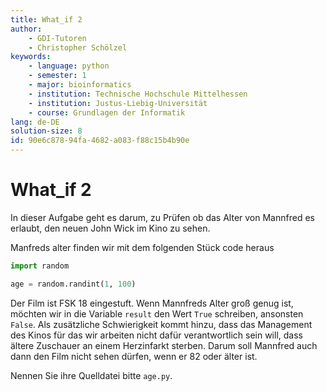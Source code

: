 ```yaml
---
title: What_if 2
author:
    - GDI-Tutoren
    - Christopher Schölzel
keywords:
    - language: python
    - semester: 1
    - major: bioinformatics
    - institution: Technische Hochschule Mittelhessen
    - institution: Justus-Liebig-Universität
    - course: Grundlagen der Informatik
lang: de-DE
solution-size: 8
id: 90e6c878-94fa-4682-a083-f88c15b4b90e
---
```


# What_if 2

In dieser Aufgabe geht es darum, zu Prüfen ob das Alter von Mannfred es erlaubt, den neuen John Wick im Kino zu sehen.

Manfreds alter finden wir mit dem folgenden Stück code heraus

```python
import random

age = random.randint(1, 100)
```

Der Film ist FSK 18 eingestuft. Wenn Mannfreds Alter groß genug ist, möchten wir in die Variable `result` den Wert `True` schreiben, ansonsten `False`.
Als zusätzliche Schwierigkeit kommt hinzu, dass das Management des Kinos für das wir arbeiten nicht dafür verantwortlich sein will, dass ältere Zuschauer an einem Herzinfarkt sterben.
Darum soll Mannfred auch dann den Film nicht sehen dürfen, wenn er 82 oder älter ist.

Nennen Sie ihre Quelldatei bitte `age.py`.